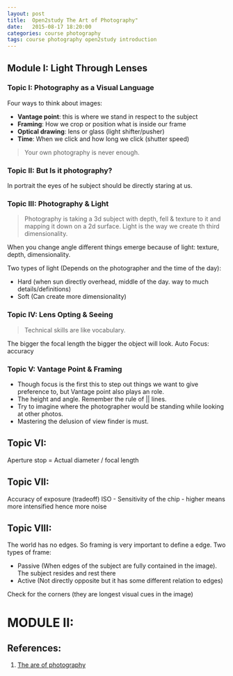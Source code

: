 ```yaml
---
layout: post
title:  Open2study The Art of Photography"
date:   2015-08-17 18:20:00
categories: course photography
tags: course photography open2study introduction
---
```


## Module I: Light Through Lenses

### Topic I: Photography as a Visual Language
Four ways to think about images:
 - **Vantage point**: this is where we stand in respect to the subject
 - **Framing**: How we crop or position what is inside our frame
 - **Optical drawing**: lens or glass (light shifter/pusher)
 - **Time**: When we click and how long we click (shutter speed)

> Your own photography is never enough.

### Topic II: But Is it photography?

In portrait the eyes of he subject should be directly staring at us.


### Topic III: Photography & Light

> Photography is taking a 3d subject with depth, fell & texture to it and mapping it down on a 2d surface. Light is the way we create th third dimensionality.

When you change angle different things emerge because of light: texture, depth, dimensionality.

Two types of light (Depends on the photographer and the time of the day):
- Hard (when sun directly overhead, middle of the day. way to much details/definitions)
- Soft (Can create more dimensionality)


### Topic IV: Lens Opting & Seeing

> Technical skills are like vocabulary.

The bigger the focal length the bigger the object will look.
Auto Focus: accuracy


### Topic V: Vantage Point & Framing

- Though focus is the first this to step out things we want to give preference to, but Vantage point also plays an role.
- The height and angle. Remember the rule of || lines.
- Try to imagine where the photographer would be standing while looking at other photos.
- Mastering the delusion of view finder is must.


Topic VI:
---------

Aperture stop  = Actual diameter / focal length


Topic VII:
----------

Accuracy of exposure (tradeoff)
ISO - Sensitivity of the chip - higher means more intensified hence more noise


Topic VIII:
-----------

The world has no edges. So framing is very important to define a edge.
Two types of frame:
- Passive (When edges of the subject are fully contained in the image). The subject resides and rest there
- Active (Not directly opposite but it has some different relation to edges)

Check for the corners (they are longest visual cues in the image)


MODULE II:
==========================================================================================================

## References:

1. [The are of photography](https://www.open2study.com/courses/the-art-of-photography)
